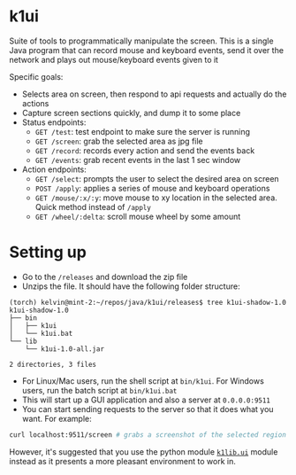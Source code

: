 # k1ui

Suite of tools to programmatically manipulate the screen. This is a single Java
program that can record mouse and keyboard events, send it over the network and
plays out mouse/keyboard events given to it

Specific goals:
- Selects area on screen, then respond to api requests and actually do the actions
- Capture screen sections quickly, and dump it to some place
- Status endpoints:
  - `GET /test`: test endpoint to make sure the server is running
  - `GET /screen`: grab the selected area as jpg file
  - `GET /record`: records every action and send the events back
  - `GET /events`: grab recent events in the last 1 sec window
- Action endpoints:
  - `GET /select`: prompts the user to select the desired area on screen
  - `POST /apply`: applies a series of mouse and keyboard operations
  - `GET /mouse/:x/:y`: move mouse to xy location in the selected area. Quick method instead of `/apply`
  - `GET /wheel/:delta`: scroll mouse wheel by some amount
  
# Setting up

- Go to the `/releases` and download the zip file
- Unzips the file. It should have the following folder structure:

```shell
(torch) kelvin@mint-2:~/repos/java/k1ui/releases$ tree k1ui-shadow-1.0
k1ui-shadow-1.0
├── bin
│   ├── k1ui
│   └── k1ui.bat
└── lib
    └── k1ui-1.0-all.jar

2 directories, 3 files
```

- For Linux/Mac users, run the shell script at `bin/k1ui`. For Windows users, run the batch script at `bin/k1ui.bat`
- This will start up a GUI application and also a server at `0.0.0.0:9511`
- You can start sending requests to the server so that it does what you want. For example:

```bash
curl localhost:9511/screen # grabs a screenshot of the selected region
```

However, it's suggested that you use the python module [`k1lib.ui`](https://k1lib.com) module instead as it presents a more pleasant
environment to work in.

